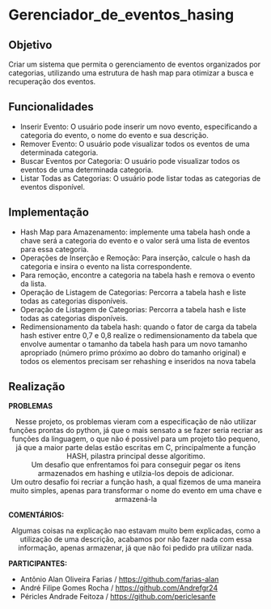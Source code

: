 # Gerenciador_de_eventos_hasing

## Objetivo
Criar um sistema que permita o gerenciamento de eventos organizados por categorias, utilizando uma estrutura de hash map para otimizar a busca e recuperação dos eventos.

## Funcionalidades
* Inserir Evento: O usuário pode inserir um novo evento, especificando a categoria do evento, o nome do evento e sua descrição.
* Remover Evento: O usuário pode visualizar todos os eventos de uma determinada categoria.
* Buscar Eventos por Categoria: O usuário pode visualizar todos os eventos de uma determinada categoria.
* Listar Todas as Categorias: O usuário pode listar todas as categorias de eventos disponível.

## Implementação
* Hash Map para Amazenamento: implemente uma tabela hash onde a chave será a categoria do evento e o valor será uma lista de eventos para essa categoria.
* Operações de Inserção e Remoção: Para inserção, calcule o hash da categoria e insira o evento na lista correspondente.
* Para remoção, encontre a categoria na tabela hash e remova o evento da lista.
* Operação de Listagem de Categorias: Percorra a tabela hash e liste todas as categorias disponíveis.
* Operação de Listagem de Categorias: Percorra a tabela hash e liste todas as categorias disponíveis.
* Redimensionamento da tabela hash: quando o fator de carga da tabela hash estiver entre 0,7 e 0,8 realize o redimensionamento da tabela que envolve aumentar o tamanho da tabela hash para um novo tamanho apropriado (número primo próximo ao dobro do tamanho original) e todos os elementos precisam ser rehashing e inseridos na nova tabela

## Realização

<b>PROBLEMAS</b>

<p style="text-align: center; text-justify: auto;">  Nesse projeto, os problemas vieram com a especificação de não utilizar funções prontas do python, já que o mais sensato a se fazer seria recriar as funções da linguagem, o que não é possivel para um projeto tão pequeno, já que a maior parte delas estão escritas em C, principalmente a função HASH, pilastra principal desse algoritimo.<br>  Um desafio que enfrentamos foi para conseguir pegar os itens armazenados em hashing e utilzia-los depois de adicionar.<br>Um outro desafio foi recriar a função hash, a qual fizemos de uma maneira muito simples, apenas para transformar o nome do evento em uma chave e armazená-la</p> 

<b>COMENTÁRIOS:</b>
<p style="text-align: center; text-justify: auto;"> Algumas coisas na explicação nao estavam muito bem explicadas, como a utilização de uma descrição, acabamos por não fazer nada com essa informação, apenas armazenar, já que não foi pedido pra utilizar nada.</p>

<b>PARTICIPANTES:</b>

* Antônio Alan Oliveira Farias / https://github.com/farias-alan
* André Filipe Gomes Rocha / https://github.com/Andrefgr24
* Péricles Andrade Feitoza / https://github.com/periclesanfe

